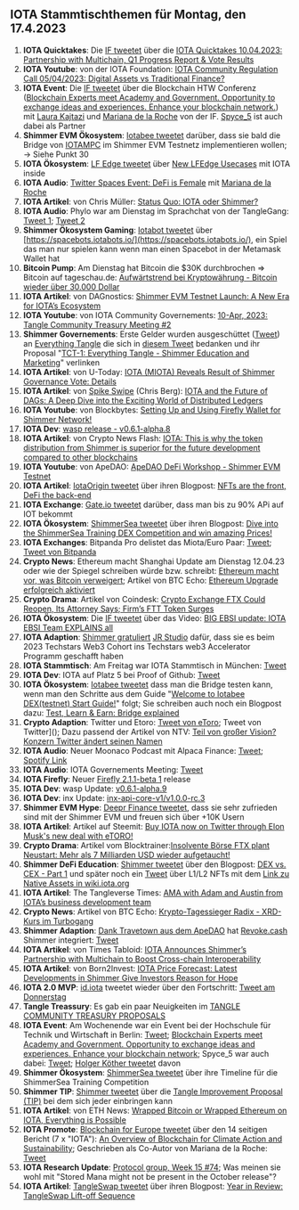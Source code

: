 ## IOTA Stammtischthemen für Montag, den 17.4.2023

1. **IOTA Quicktakes**: Die [IF tweetet]() über die [IOTA Quicktakes 10.04.2023: Partnership with Multichain, Q1 Progress Report & Vote Results](https://www.youtube.com/watch?v=S8_u-vmblKA)
2. **IOTA Youtube**: von der IOTA Foundation: [IOTA Community Regulation Call 05/04/2023: Digital Assets vs Traditional Finance?](https://www.youtube.com/watch?v=SQV9ACh_2fY)
3. **IOTA Event**: Die [IF tweetet](https://twitter.com/iota/status/1645849204256915457?s=20) über die Blockchain HTW Conferenz ([Blockchain Experts meet Academy and Government. Opportunity to exchange ideas and experiences. Enhance your blockchain network.](https://blockchainhtwkonferenz.com/#register)) mit [Laura Kajtazi](https://twitter.com/LauraKajtazi1) und [Mariana de la Roche](https://twitter.com/Marianadlrw) von der IF. [Spyce_5](https://twitter.com/SPYCE_5) ist auch dabei als Partner
4. **Shimmer EVM Ökosystem**: [Iotabee tweetet](https://twitter.com/iotabee/status/1645722114341711874?s=20) darüber, dass sie bald die Bridge von [IOTAMPC](https://twitter.com/iotampc) im Shimmer EVM Testnetz implementieren wollen; -> Siehe Punkt 30
5. **IOTA Ökosystem**: [LF Edge tweetet](https://twitter.com/LF_Edge/status/1645804937149030411?s=20) über [New LFEdge Usecases](https://www.lfedge.org/resources/case-studies/?hss_channel=tw-1085641282175741952) mit IOTA inside
6. **IOTA Audio**: [Twitter Spaces Event: DeFi is Female](https://twitter.com/Nightly_app/status/1645738922452963328?s=20) mit [Mariana de la Roche](https://twitter.com/Marianadlrw)
7. **IOTA Artikel**: von Chris Müller: [Status Quo: IOTA oder Shimmer?](https://medium.com/@IotaWeekly/status-quo-iota-oder-shimmer-7ae3cefddc6f)
8. **IOTA Audio**: Phylo war am Dienstag im Sprachchat von der TangleGang: [Tweet 1](https://twitter.com/GangTangleTalk/status/1645706474721533956?s=20); [Tweet 2](https://twitter.com/GangTangleTalk/status/1646404998459269120?s=20)
9. **Shimmer Ökosystem Gaming**: [Iotabot tweetet](https://twitter.com/iotabots/status/1645660448790917120?s=20) über [https://spacebots.iotabots.io/](https://spacebots.iotabots.io/), ein Spiel das man nur spielen kann wenn man einen Spacebot in der Metamask Wallet hat
10. **Bitcoin Pump**: Am Dienstag hat Bitcoin die $30K durchbrochen => Bitcoin auf tageschau.de: [Aufwärtstrend bei Kryptowährung - Bitcoin wieder über 30.000 Dollar](https://www.tagesschau.de/wirtschaft/finanzen/bitcoin-kryptowaehrungen-krisenwaehrung-101.html)
11. **IOTA Artikel**: von DAGnostics: [Shimmer EVM Testnet Launch: A New Era for IOTA’s Ecosystem](https://medium.com/@dagnostics/shimmer-evm-testnet-launch-a-new-era-for-iotas-ecosystem-90dc1a4753d0)
12. **IOTA Youtube**: von IOTA Community Governements: [10-Apr, 2023: Tangle Community Treasury Meeting #2](https://www.youtube.com/watch?v=AA6aAnsh7D4)
13. **Shimmer Governements**: Erste Gelder wurden ausgeschüttet ([Tweet](ahttps://twitter.com/TangleTreasury/status/1645474970384859161?s=20)) an [Everything Tangle](https://twitter.com/allthingstangle) die sich in [diesem Tweet](https://twitter.com/allthingstangle/status/1645517315692466176?s=20) bedanken und ihr Proposal "[TCT-1: Everything Tangle - Shimmer Education and Marketing](https://www.tangletreasury.org/proposal-detailed?recordId=recHrMTgJztPSSFmo)" verlinken
14. **IOTA Artikel**: von U-Today: [IOTA (MIOTA) Reveals Result of Shimmer Governance Vote: Details](https://u.today/iota-miota-reveals-result-of-shimmer-governance-vote-details)
15. **IOTA Artikel**: von [Spike Swipe](https://twitter.com/SpikeSwipe) (Chris Berg): [IOTA and the Future of DAGs: A Deep Dive into the Exciting World of Distributed Ledgers](https://www.spikeswipe.com/post/iota-and-the-future-of-dags-a-deep-dive-into-the-exciting-world-of-distributed-ledgers)
16. **IOTA Youtube**: von Blockbytes: [Setting Up and Using Firefly Wallet for Shimmer Network!](https://www.youtube.com/watch?v=S8dUlr5oR24)
17. **IOTA Dev**: [wasp release - v0.6.1-alpha.8](https://github.com/iotaledger/wasp/releases/tag/v0.6.1-alpha.8)
18. **IOTA Artikel**: von Crypto News Flash: [IOTA: This is why the token distribution from Shimmer is superior for the future development compared to other blockchains](https://www.crypto-news-flash.com/de/iota-this-is-why-the-token-distribution-from-shimmer-is-superior-for-the-future-development-compared-to-other-blockchains/)
19. **IOTA Youtube**: von ApeDAO: [ApeDAO DeFi Workshop - Shimmer EVM Testnet](https://www.youtube.com/watch?v=8KirQskBPUQ)
20. **IOTA Artikel**: [IotaOrigin tweetet](https://twitter.com/origin_iota/status/1646208698564464640?s=20) über ihren Blogpost: [NFTs are the front, DeFi the back-end](https://medium.com/@iotaorigin/nfts-are-the-front-defi-the-back-end-ece03d0c338d)
21. **IOTA Exchange**: [Gate.io tweetet](https://twitter.com/GateEarn/status/1646061193025687552?s=20) darüber, dass man bis zu 90% APi auf IOT bekommt
22. **IOTA Ökosystem**: [ShimmerSea tweetet](https://twitter.com/ShimmerSeaDEX/status/1646073776855982080?s=20) über ihren Blogpost: [Dive into the ShimmerSea Training DEX Competition and win amazing Prices!](https://medium.com/@shimmerseadefi/dive-into-the-shimmersea-training-dex-competition-and-win-amazing-prices-2ac05d53f832)
23. **IOTA Exchanges**: Bitpanda Pro delistet das Miota/Euro Paar: [Tweet](https://twitter.com/cryptos4ever/status/1646192090957901824?s=20); [Tweet von Bitpanda](https://twitter.com/BitpandaPro/status/1646484307320483840?s=20)
24. **Crypto News**: Ethereum macht Shanghai Update am Dienstag 12.04.23 oder wie der Spiegel schreiben würde bzw. schreibt: [Ethereum macht vor, was Bitcoin verweigert](https://www.spiegel.de/netzwelt/web/kryptowaehrungen-ethereum-macht-vor-was-bitcoin-verweigert-a-c564cc80-5650-45a8-874d-543bfa27632c); Artikel von BTC Echo: [Ethereum Upgrade erfolgreich aktiviert](https://www.btc-echo.de/schlagzeilen/ethereum-upgrade-erfolgreich-aktiviert-162585/)
25. **Crypto Drama**: Artikel von Coindesk: [Crypto Exchange FTX Could Reopen, Its Attorney Says; Firm’s FTT Token Surges](https://www.coindesk.com/business/2023/04/12/crypto-exchange-ftx-could-reopen-its-attorney-says-firms-ftt-token-surges/)
26. **IOTA Ökosystem**: Die [IF tweetet](https://twitter.com/iota/status/1646241787361755138?s=20) über das Video: [BIG EBSI update: IOTA EBSI Team EXPLAINS all](https://www.youtube.com/watch?v=MCRGNPdPIwQ)
27. **IOTA Adaption**: [Shimmer gratuliert](https://twitter.com/shimmernet/status/1646044402299617280?s=20) [JR Studio](https://twitter.com/JRStudio_) dafür, dass sie es beim 2023 Techstars Web3 Cohort ins Techstars web3 Accelerator Programm geschafft haben
28. **IOTA Stammtisch**: Am Freitag war IOTA Stammtisch in München: [Tweet](https://twitter.com/IotaMunchen/status/1642910722496552962?s=20)
29. **IOTA Dev**: IOTA auf Platz 5 bei Proof of Github: [Tweet](https://twitter.com/ProofofGitHub/status/1646423006489587713?s=20)
30. **IOTA Ökosystem**: [Iotabee tweetet](https://twitter.com/iotabee/status/1646425349083856897?s=20) dass man die Bridge testen kann, wenn man den Schritte aus dem Guide "[Welcome to Iotabee DEX(testnet) Start Guide!](https://dexguide.iotabee.com/)" folgt; Sie schreiben auch noch ein Blogpost dazu: [Test, Learn & Earn: Bridge explained](https://medium.com/@iotabee/test-learn-earn-bridge-explained-db3d775484e1)
31. **Crypto Adaption**: Twitter und Etoro: [Tweet von eToro](https://twitter.com/eToro/status/1646430266401890304?s=20); Tweet von Twitter](); Dazu passend der Artikel von NTV: [Teil von großer Vision? Konzern Twitter ändert seinen Namen](https://www.n-tv.de/wirtschaft/Konzern-Twitter-aendert-seinen-Namen-article24049370.html)
32. **IOTA Audio**: Neuer Moonaco Podcast mit Alpaca Finance: [Tweet](https://twitter.com/MoonacoPodcast/status/1646452891706638337?s=20); [Spotify Link](https://open.spotify.com/episode/6ZMF3M2WrqXIqEfDvxF15j?si=hUpV4KUUTOWLh7EYivUPTg&dd=1&nd=1)
33. **IOTA Audio**: IOTA Governements Meeting: [Tweet](https://twitter.com/PhyloIota/status/1646479927758446592?s=20)
34. **IOTA Firefly**: Neuer [Firefly 2.1.1-beta 1](https://github.com/iotaledger/firefly/releases/tag/desktop-2.1.1-beta-1) release
35. **IOTA Dev**: wasp Update: [v0.6.1-alpha.9](https://github.com/iotaledger/wasp/releases/tag/v0.6.1-alpha.9)
36. **IOTA Dev**: inx Update: [inx-api-core-v1/v1.0.0-rc.3](https://github.com/iotaledger/inx-api-core-v1/releases/tag/v1.0.0-rc.3)
37. **Shimmer EVM Hype**: [Deepr Finance tweetet](https://twitter.com/DeeprFinance/status/1646492298316742658?s=20), dass sie sehr zufrieden sind mit der Shimmer EVM und freuen sich über +10K Usern
38. **IOTA Artikel**: Artikel auf Steemit: [Buy IOTA now on Twitter through Elon Musk's new deal with eTORO!](https://steemit.com/iota/@uwe69/buy-iota-now-on-twitter-through-elon-musk-s-new-deal-with-etoro)
39. **Crypto Drama**: Artikel vom Blocktrainer:[Insolvente Börse FTX plant Neustart: Mehr als 7 Milliarden USD wieder aufgetaucht!](https://www.blocktrainer.de/ftx-vor-dem-neustart/)
40. **Shimmer DeFi Education**: [Shimmer tweetet](https://twitter.com/shimmernet/status/1646498479433293824?s=20) über den Blogpost: [DEX vs. CEX - Part 1](https://blog.shimmer.network/dex-vs-cex-part-1/) und später noch ein [Tweet](https://twitter.com/shimmernet/status/1646543774695260161?s=20) über L1/L2 NFTs mit dem [Link zu Native Assets in wiki.iota.org](https://wiki.iota.org/shimmer/learn/native-assets/)
41. **IOTA Artikel**: The Tangleverse Times: [AMA with Adam and Austin from IOTA’s business development team](https://medium.com/@iotacontentcreators/ama-with-adam-and-austin-from-iotas-business-development-team-6eb554b785ad)
42. **Crypto News**: Artikel von BTC Echo: [Krypto-Tagessieger Radix - XRD-Kurs im Turbogang](https://www.btc-echo.de/schlagzeilen/xrd-kurs-im-turbogang-162599/)
43. **Shimmer Adaption**: [Dank Travetown aus dem ApeDAO](https://twitter.com/iotapes/status/1646527237909540866?s=20) hat [Revoke.cash](https://twitter.com/RevokeCash) Shimmer integriert: [Tweet](https://twitter.com/RevokeCash/status/1646501326602338305?s=20)
44. **IOTA Artikel**: von Times Tabloid: [IOTA Announces Shimmer’s Partnership with Multichain to Boost Cross-chain Interoperability]()
45. **IOTA Artikel**: von Born2Invest: [IOTA Price Forecast: Latest Developments in Shimmer Give Investors Reason for Hope](https://born2invest.com/articles/iota-price-shimmer-investors-hope/)
46. **IOTA 2.0 MVP**: [id.iota](https://twitter.com/id_iota) tweetet wieder über den Fortschritt: [Tweet am Donnerstag](https://twitter.com/id_iota/status/1646609399681810432?s=20)
47. **Tangle Treassury**: Es gab ein paar Neuigkeiten im [TANGLE COMMUNITY TREASURY PROPOSALS](https://www.tangletreasury.org/proposals)
48. **IOTA Event**: Am Wochenende war ein Event bei der Hochschule für Technik und Wirtschaft in Berlin: [Tweet](https://twitter.com/iota/status/1643916463470792705?s=20); [Blockchain Experts meet Academy and Government. Opportunity to exchange ideas and experiences. Enhance your blockchain network](https://blockchainhtwkonferenz.com/#register); Spyce_5 war auch dabei: [Tweet](https://twitter.com/SPYCE_5/status/1643963037219422209?s=20); [Holger Köther tweetet](https://twitter.com/HolgerKoether/status/1646790126553509888?s=20) davon
49. **Shimmer Ökosystem**: [ShimmerSea tweetet](https://twitter.com/ShimmerSeaDEX/status/1646755163120582658?s=20) über ihre Timeline für die ShimmerSea Training Competition
50. **Shimmer TIP**: [Shimmer tweetet](https://twitter.com/shimmernet/status/1646860860390776834?s=20) über die [Tangle Improvement Proposal (TIP)](https://wiki.iota.org/shimmer/tips/) bei dem sich jeder einbringen kann
51. **IOTA Artikel**: von ETH News: [Wrapped Bitcoin or Wrapped Ethereum on IOTA, Everything is Possible](https://www.ethnews.com/wrapped-bitcoin-or-wrapped-ethereum-on-iota-everything-is-possible/)
52. **IOTA Promote**: [Blockchain for Europe tweetet](https://twitter.com/BlockchainforEU/status/1646829153071558658?s=20) über den 14 seitigen Bericht (7 x "IOTA"): [An Overview of Blockchain for Climate Action and Sustainability](https://www.blockchain4europe.eu/wp-content/uploads/2023/04/An-Overview-of-Blockchain-for-Climate-Action-and-Sustainability-BC4EU-IOTA-April-2023.pdf); Geschrieben als Co-Autor von Mariana de la Roche: [Tweet](https://twitter.com/Marianadlrw/status/1646843801112043520?s=20)
53. **IOTA Research Update**: [Protocol group, Week 15 #74](https://github.com/iotaledger/research-updates/discussions/74); Was meinen sie wohl mit "Stored Mana might not be present in the October release"? 
54. **IOTA Artikel**: [TangleSwap tweetet](https://twitter.com/TangleSwap/status/1646792660005408776?s=20) über ihren Blogpost: [Year in Review: TangleSwap Lift-off Sequence](https://blog.tangleswap.exchange/year-in-review-bc580fdf84c3)


